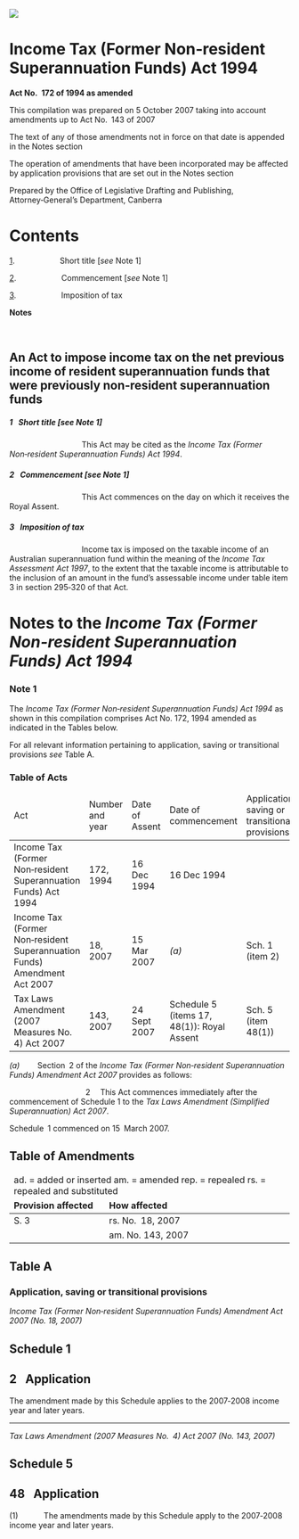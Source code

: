 ![](http://www.comlaw.gov.au/Details/C2007C00605/Html/8c18e174-bbc7-4225-9f01-0296a052d49d_files/image001.gif)

# Income Tax (Former Non‑resident Superannuation Funds) Act 1994

**Act No. 172 of 1994 as amended**

This compilation was prepared on 5 October 2007
 taking into account amendments up to Act No. 143 of 2007

The text of any of those amendments not in force
 on that date is appended in the Notes section

The operation of amendments that have been incorporated may be 
 affected by application provisions that are set out in the Notes section

Prepared by the Office of Legislative Drafting and Publishing,
 Attorney‑General’s Department, Canberra

# Contents

[1](#1).            Short title [_see_ Note 1]

[2](#2).            Commencement [_see_ Note 1]

[3](#3).            Imposition of tax

**Notes** 

 

## An Act to impose income tax on the net previous income of resident superannuation funds that were previously non‑resident superannuation funds

##### <a id="1"></a>1  Short title [_see_ Note 1]

                   This Act may be cited as the _Income Tax (Former Non‑resident Superannuation Funds) Act 1994_.

##### <a id="2"></a>2  Commencement [_see_ Note 1]

                   This Act commences on the day on which it receives the Royal Assent.

##### <a id="3"></a>3  Imposition of tax

                   Income tax is imposed on the taxable income of an Australian superannuation fund within the meaning of the _Income Tax Assessment Act 1997_, to the extent that the taxable income is attributable to the inclusion of an amount in the fund’s assessable income under table item 3 in section 295‑320 of that Act.

# Notes to the _Income Tax (Former Non-resident Superannuation Funds) Act 1994_

### Note 1

The _Income Tax (Former Non‑resident Superannuation Funds) Act 1994_ as shown in this compilation comprises Act No. 172, 1994 amended as indicated in the Tables below.

For all relevant information pertaining to application, saving or transitional provisions _see_ Table A.

### Table of Acts

<table>
<colgroup>
  <col width="31%">
  <col width="16%">
  <col width="18%">
  <col width="22%">
  <col width="14%">
</colgroup>

<thead>
  <tr>
    <td>
      <div>Act</div>
    </td>
    <td>
      <div>Number 
and year</div>
    </td>
    <td>
      <div>Date 
of Assent</div>
    </td>
    <td>
      <div>Date of commencement</div>
    </td>
    <td>
      <div>Application, saving or transitional provisions</div>
    </td>
  </tr>
</thead>
<tr>
  <td>
    <div>Income Tax (Former Non‑resident Superannuation Funds) Act 1994</div>
  </td>
  <td>
    <div>172, 1994</div>
  </td>
  <td>
    <div>16 Dec 1994</div>
  </td>
  <td>
    <div>16 Dec 1994</div>
  </td>
  <td>
    <div></div>
  </td>
</tr>
<tr>
  <td>
    <div>Income Tax (Former Non‑resident Superannuation Funds) Amendment Act 2007</div>
  </td>
  <td>
    <div>18, 2007</div>
  </td>
  <td>
    <div>15 Mar 2007</div>
  </td>
  <td>
    <div><i>(a)</i></div>
  </td>
  <td>
    <div>Sch. 1 (item 2)</div>
  </td>
</tr>
<tr>
  <td>
    <div>Tax Laws Amendment (2007 Measures No. 4) Act 2007</div>
  </td>
  <td>
    <div>143, 2007</div>
  </td>
  <td>
    <div>24 Sept 2007</div>
  </td>
  <td>
    <div>Schedule 5 (items 17, 48(1)): Royal Assent</div>
  </td>
  <td>
    <div>Sch. 5 (item 48(1))</div>
  </td>
</tr></table>

_(a)_     Section 2 of the _Income Tax (Former Non‑resident Superannuation Funds) Amendment Act 2007_ provides as follows:

                    2   This Act commences immediately after the commencement of Schedule 1 to the _Tax Laws Amendment (Simplified Superannuation) Act 2007_.

 Schedule 1 commenced on 15 March 2007.

## Table of Amendments

<table>
<colgroup>
  <col width="34%">
  <col width="66%">
</colgroup>

<thead>
  <tr>
    <td colspan="2">
      <div>ad. = added or inserted am. = amended rep. = repealed rs. = repealed and substituted</div>
    </td>
  </tr>
  <tr>
    <td>
      <div><b> Provision affected </b></div>
    </td>
    <td>
      <div><b> How affected </b></div>
    </td>
  </tr>
</thead>
<tr>
  <td>
    <div>S. 3</div>
  </td>
  <td>
    <div>rs. No. 18, 2007</div>
  </td>
</tr>
<tr>
  <td>
    <div></div>
  </td>
  <td>
    <div>am. No. 143, 2007</div>
  </td>
</tr></table>

## Table A

### Application, saving or transitional provisions

_Income Tax (Former Non‑resident Superannuation Funds) Amendment Act 2007 (No. 18, 2007)_

## Schedule 1

## 2  Application

The amendment made by this Schedule applies to the 2007‑2008 income year and later years.

* * *

_Tax Laws Amendment (2007 Measures No. 4) Act 2007 (No. 143, 2007)_

## Schedule 5

## 48  Application

(1)       The amendments made by this Schedule apply to the 2007‑2008 income year and later years.

 
